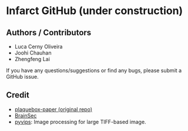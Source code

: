 # Infarct GitHub (under construction)


## Authors / Contributors
* Luca Cerny Oliveira
* Joohi Chauhan
* Zhengfeng Lai

If you have any questions/suggestions or find any bugs,
please submit a GitHub issue.

## Credit
* [plaquebox-paper (original repo)](https://github.com/keiserlab/plaquebox-paper)
* [BrainSec](https://github.com/ucdrubinet/BrainSec)
* [pyvips](https://libvips.github.io/pyvips/): Image processing for large
TIFF-based image.
